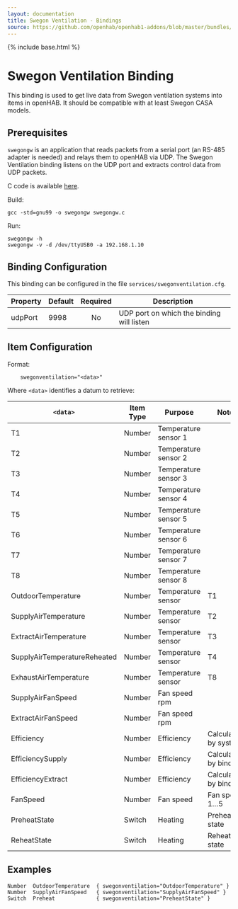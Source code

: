 ```yaml
---
layout: documentation
title: Swegon Ventilation - Bindings
source: https://github.com/openhab/openhab1-addons/blob/master/bundles/binding/org.openhab.binding.swegonventilation/README.md
---
```


<!-- Attention authors: Do not edit directly. Please add your changes to the appropriate source repository -->

{% include base.html %}

# Swegon Ventilation Binding 

This binding is used to get live data from Swegon ventilation systems into items in openHAB. It should be compatible with at least Swegon CASA models.

## Prerequisites

`swegongw` is an application that reads packets from a serial port (an RS-485 adapter is needed) and relays them to openHAB via UDP. The Swegon Ventilation binding listens on the UDP port and extracts control data from UDP packets.

C code is available [here](https://github.com/openhab/openhab/blob/master/bundles/binding/org.openhab.binding.swegonventilation/SwegonGW/swegongw.c).

Build: 

```
gcc -std=gnu99 -o swegongw swegongw.c
```

Run:

```
swegongw -h 
swegongw -v -d /dev/ttyUSB0 -a 192.168.1.10
```

## Binding Configuration

This binding can be configured in the file `services/swegonventilation.cfg`.

| Property | Default | Required | Description |
|----------|---------|:--------:|-------------|
| udpPort  | 9998    |    No    | UDP port on which the binding will listen |

## Item Configuration

Format:

```
    swegonventilation="<data>"
```

Where `<data>` identifies a datum to retrieve:

| `<data>`                     | Item Type | Purpose                     | Note |
|------------------------------|-----------|-----------------------------|------|
| T1                           | Number    | Temperature sensor 1        |      | 
| T2                           | Number    | Temperature sensor 2        |      | 
| T3                           | Number    | Temperature sensor 3        |      |  
| T4                           | Number    | Temperature sensor 4        |      | 
| T5                           | Number    | Temperature sensor 5        |      | 
| T6                           | Number    | Temperature sensor 6        |      | 
| T7                           | Number    | Temperature sensor 7        |      | 
| T8                           | Number    | Temperature sensor 8        |      |  
| OutdoorTemperature           | Number    | Temperature sensor          | T1   |
| SupplyAirTemperature         | Number    | Temperature sensor          | T2   |
| ExtractAirTemperature        | Number    | Temperature sensor          | T3   |
| SupplyAirTemperatureReheated | Number    | Temperature sensor          | T4   |
| ExhaustAirTemperature        | Number    | Temperature sensor          | T8   |
| SupplyAirFanSpeed            | Number    | Fan speed  rpm              |      |
| ExtractAirFanSpeed           | Number    | Fan speed  rpm              |      |
| Efficiency                   | Number    | Efficiency                  | Calculated by system |
| EfficiencySupply             | Number    | Efficiency                  | Calculated by binding |
| EfficiencyExtract            | Number    | Efficiency                  | Calculated by binding |
| FanSpeed                     | Number    | Fan speed                   | Fan speed 1…5 |
| PreheatState                 | Switch    | Heating                     | Preheat state |
| ReheatState                  | Switch    | Heating                     | Reheat state |

## Examples

```
Number	OutdoorTemperature	{ swegonventilation="OutdoorTemperature" }
Number	SupplyAirFanSpeed	{ swegonventilation="SupplyAirFanSpeed" }
Switch	Preheat	            { swegonventilation="PreheatState" }
```

